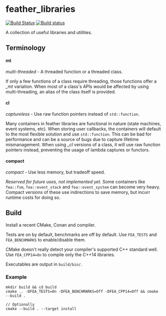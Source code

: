# feather_libraries
[![Build Status](https://travis-ci.org/p-groarke/fea_libs.svg?branch=master)](https://travis-ci.org/p-groarke/fea_libs)
[![Build status](https://ci.appveyor.com/api/projects/status/olnrr5wjqpmgq2no/branch/master?svg=true)](https://ci.appveyor.com/project/p-groarke/fea-libs/branch/master)

A collection of useful libraries and utilities.

## Terminology
#### mt
*multi-threaded* - A threaded function or a threaded class.

If only a few functions of a class require threading, those functions offer a *\_mt* variation. When most of a class's APIs would be affected by using multi-threading, an alias of the class itself is provided.

#### cl
*captureless* - Use raw function pointers instead of `std::function`.

Many containers in feather libraries are functional in nature (state machines, event systems, etc). When storing user callbacks, the containers will default to the most flexible solution and use `std::function`. This can be bad for performance and can be a source of bugs due to capture lifetime mismanagement. When using *\_cl* versions of a class, it will use raw function pointers instead, preventing the usage of lambda captures or functors.

#### compact
*compact* - Use less memory, but tradeoff speed.

_Reserved for future uses, not implemented yet._ Some containers like `fea::fsm`, `fea::event_stack` and `fea::event_system` can become very heavy. Compact versions of these use indirections to save memory, but incurr runtime costs for doing so.


## Build
Install a recent CMake, Conan and compiler.

Tests are on by default, benchmarks are off by default.
Use `FEA_TESTS` and `FEA_BENCHMARKS` to enable/disable them.

CMake doesn't really detect your compiler's supported C++ standard well. Use `FEA_CPP14=On` to compile only the C++14 libraries.

Executables are output in `build/bin/`.

### Example
```
mkdir build && cd build
cmake .. -DFEA_TESTS=On -DFEA_BENCHMARKS=Off -DFEA_CPP14=Off && cmake --build .

// Optionally
cmake --build . --target install
```
